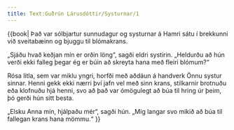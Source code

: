 ```yaml
---
title: Text:Guðrún Lárusdóttir/Systurnar/1
---
```


{{book|
Það var sólbjartur sunnudagur og systurnar á Hamri sátu í brekkunni við sveitabæinn og bjuggu til blómakrans.

„Sjáðu hvað keðjan mín er orðin löng“, sagði eldri systirin.
„Heldurðu að hún verði ekki falleg þegar ég er búin að skreyta hana með fleiri blómum?“

Rósa litla, sem var miklu yngri, horfði með aðdáun á handverk Önnu systur sinnar.
Henni gekk ekki nærri því jafn vel með sinn krans, stilkarnir brotnuðu eða klofnuðu hjá henni, svo að það var ómögulegt að búa til hring úr þeim, þó gerði hún sitt besta.

„Elsku Anna mín, hjálpaðu mér“, sagði hún.
„Mig langar svo mikið að búa til fallegan krans hana mömmu.“
}}